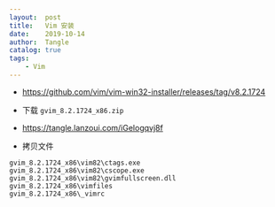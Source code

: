 ```yaml
---
layout:  post
title:   Vim 安装
date:    2019-10-14
author:  Tangle
catalog: true
tags:
    - Vim
---
```


- <https://github.com/vim/vim-win32-installer/releases/tag/v8.2.1724>

- 下载 `gvim_8.2.1724_x86.zip`

- <https://tangle.lanzoui.com/iGelogqvj8f>

- 拷贝文件

```
gvim_8.2.1724_x86\vim82\ctags.exe
gvim_8.2.1724_x86\vim82\cscope.exe
gvim_8.2.1724_x86\vim82\gvimfullscreen.dll
gvim_8.2.1724_x86\vimfiles
gvim_8.2.1724_x86\_vimrc
```
